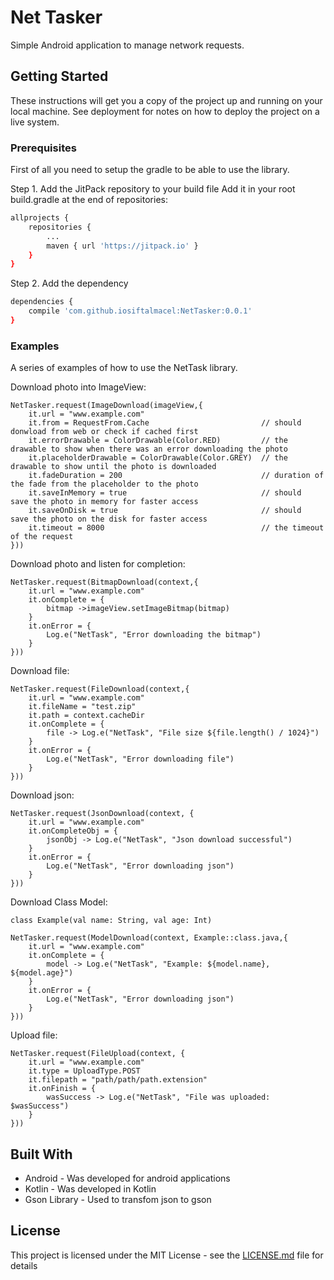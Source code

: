 # Net Tasker

Simple Android application to manage network requests.

## Getting Started

These instructions will get you a copy of the project up and running on your local machine. See deployment for notes on how to deploy the project on a live system.

### Prerequisites

First of all you need to setup the gradle to be able to use the library.

Step 1. Add the JitPack repository to your build file
Add it in your root build.gradle at the end of repositories:
```sh
allprojects {
    repositories {
        ...
        maven { url 'https://jitpack.io' }
    }
}
```
Step 2. Add the dependency
```sh
dependencies {
    compile 'com.github.iosiftalmacel:NetTasker:0.0.1'
}
```

### Examples

A series of examples of how to use the NetTask library.

Download photo into ImageView:
```
NetTasker.request(ImageDownload(imageView,{
    it.url = "www.example.com" 
    it.from = RequestFrom.Cache                         // should donwload from web or check if cached first
    it.errorDrawable = ColorDrawable(Color.RED)         // the drawable to show when there was an error downloading the photo
    it.placeholderDrawable = ColorDrawable(Color.GREY)  // the drawable to show until the photo is downloaded
    it.fadeDuration = 200                               // duration of the fade from the placeholder to the photo
    it.saveInMemory = true                              // should  save the photo in memory for faster access
    it.saveOnDisk = true                                // should  save the photo on the disk for faster access
    it.timeout = 8000                                   // the timeout of the request
}))
```

Download photo and listen for completion:
```
NetTasker.request(BitmapDownload(context,{
    it.url = "www.example.com"
    it.onComplete = {
        bitmap ->imageView.setImageBitmap(bitmap)  
    }
    it.onError = {
        Log.e("NetTask", "Error downloading the bitmap")
    }
}))
```

Download file:
```
NetTasker.request(FileDownload(context,{
    it.url = "www.example.com"
    it.fileName = "test.zip"
    it.path = context.cacheDir
    it.onComplete = {
        file -> Log.e("NetTask", "File size ${file.length() / 1024}")
    }
    it.onError = {
        Log.e("NetTask", "Error downloading file")
    }
}))
```

Download json:
```
NetTasker.request(JsonDownload(context, {
    it.url = "www.example.com"
    it.onCompleteObj = {
        jsonObj -> Log.e("NetTask", "Json download successful")
    }
    it.onError = {
        Log.e("NetTask", "Error downloading json")
    }
}))
```

Download Class Model:
```
class Example(val name: String, val age: Int)

NetTasker.request(ModelDownload(context, Example::class.java,{
    it.url = "www.example.com"
    it.onComplete = {
        model -> Log.e("NetTask", "Example: ${model.name}, ${model.age}")
    }
    it.onError = {
        Log.e("NetTask", "Error downloading json")
    }
}))
``` 

Upload file:
```
NetTasker.request(FileUpload(context, {
    it.url = "www.example.com"
    it.type = UploadType.POST
    it.filepath = "path/path/path.extension"
    it.onFinish = {
        wasSuccess -> Log.e("NetTask", "File was uploaded: $wasSuccess")
    }
}))
```

## Built With

* Android - Was developed for android applications
* Kotlin - Was developed in Kotlin
* Gson Library - Used to transfom json to gson

## License

This project is licensed under the MIT License - see the [LICENSE.md](LICENSE.md) file for details
